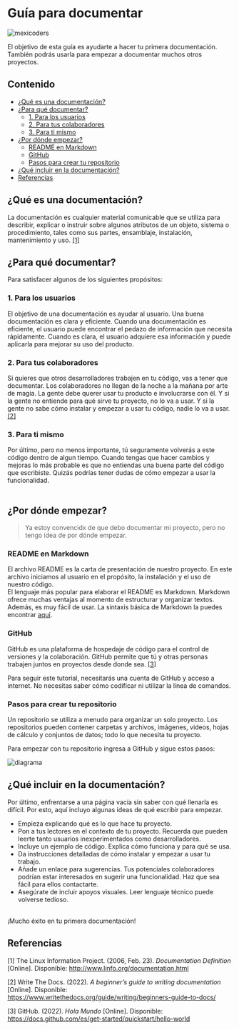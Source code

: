 # Guía para documentar

![mexicoders](https://user-images.githubusercontent.com/56322123/160956512-d1c37890-1085-4864-9168-3fa34c5e38f3.png)

El objetivo de esta guía es ayudarte a hacer tu primera documentación.
También podrás usarla para empezar a documentar muchos otros proyectos.

## Contenido
* [¿Qué es una documentación?](#qué-es-una-documentación)
* [¿Para qué documentar?](#para-qué-documentar)
    * [1. Para los usuarios](#para-los-usuarios)
    * [2. Para tus colaboradores](#para-tus-colaboradores)
    * [3. Para ti mismo](#para-ti-mismo)
* [¿Por dónde empezar?](#por-dónde-empezar)
  * [README en Markdown](#readme-en-markdown)
  * [GitHub](#github)
  * [Pasos para crear tu repositorio](#pasos-para-crear-tu-repositorio)
* [¿Qué incluir en la documentación?](#qué-incluir-en-la-documentación)
* [Referencias](#referencias)

## ¿Qué es una documentación?

La documentación es cualquier material comunicable que se utiliza para describir, explicar o instruir sobre algunos atributos de un objeto, sistema o procedimiento, tales como sus partes, ensamblaje, instalación, mantenimiento y uso. [[1]](#ref1)

## ¿Para qué documentar?
Para satisfacer algunos de los siguientes propósitos:

### 1. Para los usuarios <a name="para-los-usuarios"></a>
El objetivo de una documentación es ayudar al usuario. Una buena documentación es clara y eficiente.
Cuando una documentación es eficiente, el usuario puede encontrar el pedazo de información que necesita rápidamente. Cuando es clara, el usuario adquiere esa información y puede aplicarla para mejorar su uso del producto.

### 2. Para tus colaboradores <a name="para-tus-colaboradores"></a>
Si quieres que otros desarrolladores trabajen en tu código, vas a tener que documentar.
Los colaboradores no llegan de la noche a la mañana por arte de magia.
La gente debe querer usar tu producto e involucrarse con él. Y si la gente no entiende para qué sirve tu proyecto, no lo va a usar. Y si la gente no sabe cómo instalar y empezar a usar tu código, nadie lo va a usar. [[2]](#ref2)

### 3. Para ti mismo <a name="para-ti-mismo"></a>
Por último, pero no menos importante, tú seguramente volverás a este código dentro de algun tiempo.
Cuando tengas que hacer cambios y mejoras lo más probable es que no entiendas una buena parte del código que escribiste. Quizás podrías tener dudas de cómo empezar a usar la funcionalidad. <br><br>

## ¿Por dónde empezar?
> Ya estoy convencidx de que debo documentar mi proyecto, pero no tengo idea de por dónde empezar.
### README en Markdown
El archivo README es la carta de presentación de nuestro proyecto. En este archivo iniciamos al usuario en el propósito, la instalación y el uso de nuestro código. <br>
El lenguaje más popular para elaborar el README es Markdown. Markdown ofrece muchas ventajas al momento de estructurar y organizar textos. Además, es muy fácil de usar. La sintaxis básica de Markdown la puedes encontrar [aquí](https://www.markdownguide.org/basic-syntax/).

### GitHub
GitHub es una plataforma de hospedaje de código para el control de versiones y la colaboración. GitHub permite que tú y otras personas trabajen juntos en proyectos desde donde sea. [[3]](#ref3)

Para seguir este tutorial, necesitarás una cuenta de GitHub y acceso a internet. No necesitas saber cómo codificar ni utilizar la línea de comandos.

### Pasos para crear tu repositorio
Un repositorio se utiliza a menudo para organizar un solo proyecto. Los repositorios pueden contener carpetas y archivos, imágenes, videos, hojas de cálculo y conjuntos de datos; todo lo que necesita tu proyecto.

Para empezar con tu repositorio ingresa a GitHub y sigue estos pasos:

![diagrama](https://user-images.githubusercontent.com/56322123/160966167-d0b5fcf6-5f8d-423c-a25c-5f41e29565b4.png)

## ¿Qué incluir en la documentación?

Por último, enfrentarse a una página vacía sin saber con qué llenarla es difícil. Por esto, aquí incluyo algunas ideas de qué escribir para empezar.

- Empieza explicando qué es lo que hace tu proyecto.
- Pon a tus lectores en el contexto de tu proyecto. Recuerda que pueden leerte tanto usuarios inexperimentados como desarrolladores.
- Incluye un ejemplo de código. Explica cómo funciona y para qué se usa.
- Da instrucciones detalladas de cómo instalar y empezar a usar tu trabajo.
- Añade un enlace para sugerencias. Tus potenciales colaboradores podrían estar interesados en sugerir una funcionalidad. Haz que sea fácil para ellos contactarte.
- Asegúrate de incluir apoyos visuales. Leer lenguaje técnico puede volverse tedioso.
<br>
¡Mucho éxito en tu primera documentación!

## Referencias
\[1<a name="ref1"></a>\] The Linux Information Project. (2006, Feb. 23). _Documentation Definition_ \[Online\]. Disponible:  http://www.linfo.org/documentation.html

\[2<a name="ref2"></a>\] Write The Docs. (2022). _A beginner’s guide to writing documentation_ \[Online\]. Disponible:  https://www.writethedocs.org/guide/writing/beginners-guide-to-docs/

\[3<a name="ref3"></a>\] GitHub. (2022). _Hola Mundo_ \[Online\]. Disponible:  https://docs.github.com/es/get-started/quickstart/hello-world
